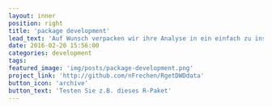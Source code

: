 ```yaml
---
layout: inner
position: right
title: 'package development'
lead_text: 'Auf Wunsch verpacken wir ihre Analyse in ein einfach zu installierendes Paket, inklusive Hilfeseiten und Anwendungsbeispielen.'
date: 2016-02-20 15:56:00
categories: development
tags:
featured_image: 'img/posts/package-development.png'
project_link: 'http://github.com/nFrechen/RgetDWDdata'
button_icon: 'archive'
button_text: 'Testen Sie z.B. dieses R-Paket'
---
```

